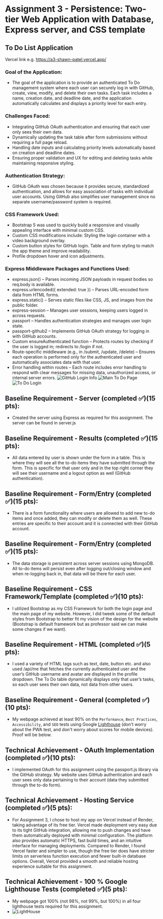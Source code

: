 Assignment 3 - Persistence: Two-tier Web Application with Database, Express server, and CSS template
===
## To Do List Application

Vercel link e.g. https://a3-shawn-patel.vercel.app/


### Goal of the Application: 
- The goal of the application is to provide an authenticated To Do management system where each user can securely log in with GitHub, create, view, modify, and delete their own tasks. Each task includes a name, creation date, and deadline date, and the application automatically calculates and displays a priority level for each entry. 
### Challenges Faced: 
- Integrating GitHub OAuth authentication and ensuring that each user only sees their own data. 
- Dynamically updating the task table after form submissions without requiring a full page reload. 
- Handling date inputs and calculating priority levels automatically based on creation and deadline dates. 
- Ensuring proper validation and UX for editing and deleting tasks while maintaining responsive styling.
### Authentication Strategy:
- GitHub OAuth was chosen because it provides secure, standardized authentication, and allows for easy association of tasks with individual user accounts. Using GitHub also simplifies user management since no separate username/password system is required. 
### CSS Framework Used:
- Bootstrap 5 was used to quickly build a responsive and visually appealing interface with minimal custom CSS. 
- Custom CSS modifications include: Styling the login container with a video background overlay. 
- Custom button styles for GitHub login. Table and form styling to match the app theme and improve readability. 
- Profile dropdown hover and icon adjustments. 
### Express Middleware Packages and Functions Used:
- express.json() – Parses incoming JSON payloads in request bodies so req.body is available.
- express.urlencoded({ extended: true }) – Parses URL-encoded form data from HTML forms.
- express.static() – Serves static files like CSS, JS, and images from the public folder.
- express-session – Manages user sessions, keeping users logged in across requests.
- passport – Handles authentication strategies and manages user login state.
- passport-github2 – Implements GitHub OAuth strategy for logging in with GitHub accounts.
- Custom ensureAuthenticated function – Protects routes by checking if the user is logged in; redirects to /login if not.
- Route-specific middleware (e.g., in /submit, /update, /delete) – Ensures each operation is performed only for the authenticated user and automatically associates data with that user.
- Error handling within routes – Each route includes error handling to respond with clear messages for missing data, unauthorized access, or internal server errors.
![GitHub Login Info](GitHub%20Login%20Info.png)
![Main To Do Page](Main%20To%20Do%20Page.png)
![To Do Login](To%20Do%20Login.png)

## Baseline Requirement - Server (completed ✅)(15 pts):
- Created the server using Express as required for this assignment. The server can be found in server.js

## Baseline Requirement - Results (completed ✅)(15 pts):
- All data entered by user is shown under the form in a table. This is where they will see all the to-do items they have submitted through the form. This is specific for that user only and in the top right corner they will see their username and a logout option as well (GitHub authentication).

## Baseline Requirement - Form/Entry (completed ✅)(15 pts):
- There is a form functionality where users are allowed to add new to-do items and once added, they can modify or delete them as well. These entries are specific to their account and it is connected with their GitHub account.

## Baseline Requirement - Form/Entry (completed ✅)(15 pts):
- The data storage is persistent across server sessions using MongoDB. All to-do items will persist even after logging out/closing window and when re-logging back in, that data will be there for each user.

## Baseline Requirement - CSS Framework/Template (completed ✅)(10 pts):
- I utilized Bootstrap as my CSS Framework for both the login page and the main page of my website. However, I did tweek some of the default styles from Bootstrap to better fit my vision of the design for the website (Bootstrap is default framework but as professor said we can make some changes if we want).


## Baseline Requirement - HTML (completed ✅)(5 pts):
- I used a variety of HTML tags such as text, date, button etc. and also used /api/me that fetches the currently authenticated user and the user’s GitHub username and avatar are displayed in the profile dropdown. The To Do table dynamically displays only that user’s tasks, so each user sees their own data, not data from other users. 

## Baseline Requirement - General (completed ✅)(10 pts):  
- My webpage achieved at least 90% on the `Performance`, `Best Practices`, `Accessibility`, and `SEO` tests using Google [Lighthouse](https://developers.google.com/web/tools/lighthouse) (don't worry about the PWA test, and don't worry about scores for mobile devices). Proof will be below.


## Technical Achievement - OAuth Implementation (completed ✅)(10 pts):
- I implemented OAuth for this assignment using the passport.js library via the GitHub strategy. My website uses GitHub authentication and each user sees only data pertaining to their account (data they submitted through the to-do form).

## Technical Achievement - Hosting Service (completed ✅)(5 pts):
- For Assignment 3, I chose to host my app on Vercel instead of Render, taking advantage of its free tier. Vercel made deployment very easy due to its tight GitHub integration, allowing me to push changes and have them automatically deployed with minimal configuration. The platform also provides automatic HTTPS, fast build times, and an intuitive interface for managing deployments. Compared to Render, I found Vercel faster and simpler to use, though the free tier does have stricter limits on serverless function execution and fewer built-in database options. Overall, Vercel provided a smooth and reliable hosting experience suitable for this assignment.

## Technical Achievement - 100 % Google Lighthouse Tests (completed ✅)(5 pts):
- My webpage got 100% (not 98%, not 99%, but 100%) in all four lighthouse tests required for this assignment.
- ![LightHouse](Lighthouse.png)
  
